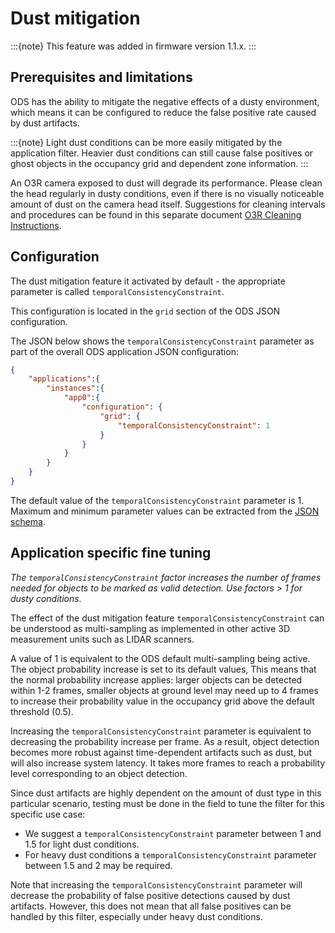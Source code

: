 # Dust mitigation

:::{note}
This feature was added in firmware version 1.1.x.
:::


## Prerequisites and limitations
ODS has the ability to mitigate the negative effects of a dusty environment, which means it can be configured to reduce the false positive rate caused by dust artifacts.


:::{note}
Light dust conditions can be more easily mitigated by the application filter.
Heavier dust conditions can still cause false positives or ghost objects in the occupancy grid and dependent zone information.
:::

An O3R camera exposed to dust will degrade its performance. Please clean the head regularly in dusty conditions, even if there is no visually noticeable amount of dust on the camera head itself.
Suggestions for cleaning intervals and procedures can be found in this separate document [O3R Cleaning Instructions](../Mounting/mounting.md#cleaning-camera-heads).


## Configuration

The dust mitigation feature it activated by default - the appropriate parameter is called `temporalConsistencyConstraint`.

This configuration is located in the `grid` section of the ODS JSON configuration.

The JSON below shows the `temporalConsistencyConstraint` parameter as part of the overall ODS application JSON configuration:
```json
{
    "applications":{
        "instances":{
            "app0":{
                "configuration": {
                    "grid": {
                        "temporalConsistencyConstraint": 1
                    }
                }
            }
        }
    }
}
```

The default value of the `temporalConsistencyConstraint` parameter is 1.
Maximum and minimum parameter values can be extracted from the [JSON schema](../../Technology/configuration.md#json-schema).


## Application specific fine tuning

*The `temporalConsistencyConstraint` factor increases the number of frames needed for objects to be marked as valid detection. Use factors > 1 for dusty conditions.*

The effect of the dust mitigation feature `temporalConsistencyConstraint` can be understood as multi-sampling as implemented in other active 3D measurement units such as LIDAR scanners.

A value of 1 is equivalent to the ODS default multi-sampling being active. The object probability increase is set to its default values,
This means that the normal probability increase applies: larger objects can be detected within 1-2 frames, smaller objects at ground level may need up to 4 frames to increase their probability value in the occupancy grid above the default threshold (0.5).

Increasing the `temporalConsistencyConstraint` parameter is equivalent to decreasing the probability increase per frame.
As a result, object detection becomes more robust against time-dependent artifacts such as dust, but will also increase system latency.
It takes more frames to reach a probability level corresponding to an object detection.

Since dust artifacts are highly dependent on the amount of dust type in this particular scenario, testing must be done in the field to tune the filter for this specific use case:
+ We suggest a `temporalConsistencyConstraint` parameter between 1 and 1.5 for light dust conditions.
+ For heavy dust conditions a `temporalConsistencyConstraint` parameter between 1.5 and 2 may be required.

Note that increasing the `temporalConsistencyConstraint` parameter will decrease the probability of false positive detections caused by dust artifacts. However, this does not mean that all false positives can be handled by this filter, especially under heavy dust conditions.